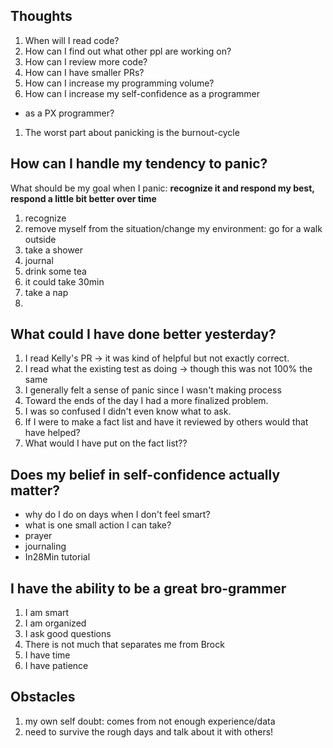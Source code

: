## Thoughts
1. When will I read code?
1. How can I find out what other ppl are working on?
1. How can I review more code?
1. How can I have smaller PRs?
1. How can I increase my programming volume?
1. How can I increase my self-confidence as a programmer
- as a PX programmer?
1. The worst part about panicking is the burnout-cycle 

## How can I handle my tendency to panic?
What should be my goal when I panic: **recognize it and respond my best, respond a little bit better over time**
1. recognize
3. remove myself from the situation/change my environment: go for a walk outside 
4. take a shower
5. journal
6. drink some tea
7. it could take 30min
8. take a nap
9. 

## What could I have done better yesterday?
1. I read Kelly's PR -> it was kind of helpful but not exactly correct.
2. I read what the existing test as doing -> though this was not 100% the same
3. I generally felt a sense of panic since I wasn't making process
4. Toward the ends of the day I had a more finalized problem.
5. I was so confused I didn't even know what to ask.
6. If I were to make a fact list and have it reviewed by others would that have helped?
7. What would I have put on the fact list??

## Does my belief in self-confidence actually matter?
- why do I do on days when I don't feel smart?
- what is one small action I can take?
- prayer
- journaling 
- In28Min tutorial

## I have the ability to be a great bro-grammer
1. I am smart
1. I am organized
1. I ask good questions
1. There is not much that separates me from Brock
1. I have time
1. I have patience


## Obstacles
1. my own self doubt: comes from not enough experience/data
2. need to survive the rough days and talk about it with others! 
